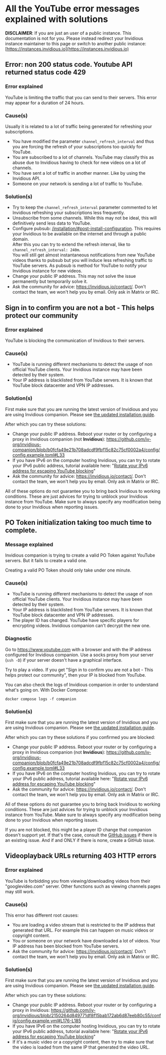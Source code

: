 # All the YouTube error messages explained with solutions

**DISCLAIMER**: If you are just an user of a public instance. This documentation is not for you. Please instead redirect your Invidious instance maintainer to this page or switch to another public instance: [https://instances.invidious.io](https://instances.invidious.io)

## Error: non 200 status code. Youtube API returned status code 429

### Error explained

YouTube is limiting the traffic that you can send to their servers. This error may appear for a duration of 24 hours.

### Cause(s)

Usually it is related to a lot of traffic being generated for refreshing your subscriptions.

- You have modified the parameter `channel_refresh_interval` and thus you are forcing the refresh of your subscriptions too quickly for YouTube.
- You are subscribed to a lot of channels. YouTube may classify this as abuse due to Invidious having to check for new videos on a lot of channels.
- You have sent a lot of traffic in another manner. Like by using the Invidious API.
- Someone on your network is sending a lot of traffic to YouTube.

### Solution(s)

- Try to keep the `channel_refresh_interval` parameter commented to let Invidious refreshing your subscriptions less frequently.
- Unsubscribe from some channels. While this may not be ideal, this will definitively send less data to YouTube.
- Configure pubsub: [/installation/#post-install-configuration](./installation.md/#post-install-configuration). This requires your Invidious to be available on the internet and through a public domain.  
   After this you can try to extend the refresh interval, like to `channel_refresh_interval: 240m`.  
   You will still get almost instantaneous notifications from new YouTube videos thanks to pubsub but you will induce less refreshing traffic to YouTube servers. As pubsub is method for YouTube to notify your Invidious instance for new videos.
- Change your public IP address. This may not solve the issue permanently but temporarily solve it.
- Ask the community for advice: https://invidious.io/contact/. Don't contact the team, we won't help you by email. Only ask in Matrix or IRC.

## Sign in to confirm you are not a bot - This helps protect our community

### Error explained

YouTube is blocking the communication of Invidious to their servers.

### Cause(s)

- YouTube is running different mechanisms to detect the usage of non official YouTube clients. Your Invidious instance may have been detected by their system.
- Your IP address is blacklisted from YouTube servers. It is known that YouTube block datacenter and VPN IP addresses.

### Solution(s)

First make sure that you are running the latest version of Invidious and you are using Invidious companion. Please see [the updated installation guide](./installation.md).

After which you can try these solutions:

- Change your public IP address. Reboot your router or by configuring a proxy in Invidious companion (not **Invidious**): https://github.com/iv-org/invidious-companion/blob/b0fcfa49e21b708adcdf9fbf15c82c75cf0002a4/config/config.example.toml#L33
- If you have IPv6 on the computer hosting Invidious, you can try to rotate your IPv6 public address, tutorial available here: "[Rotate your IPv6 address for escaping YouTube blocking](./ipv6-rotator.md)"
- Ask the community for advice: https://invidious.io/contact/. Don't contact the team, we won't help you by email. Only ask in Matrix or IRC.

All of these options do not guarantee you to bring back Invidious to working conditions. These are just advices for trying to unblock your Invidious instance from YouTube. Make sure to always specify any modification being done to your Invidious when reporting issues.

## PO Token initialization taking too much time to complete.

### Message explained

Invidious companion is trying to create a valid PO Token against YouTube servers. But it fails to create a valid one.

Creating a valid PO Token should only take under one minute.

### Cause(s)

- YouTube is running different mechanisms to detect the usage of non official YouTube clients. Your Invidious instance may have been detected by their system.
- Your IP address is blacklisted from YouTube servers. It is known that YouTube block datacenter and VPN IP addresses.
- The player ID has changed. YouTube have specific players for encrypting videos. Invidious companion can't decrypt the new one.

### Diagnostic

Go to https://www.youtube.com with a browser and with the IP address configured for Invidious companion. Use a socks proxy from your server (`ssh -D`) if your server doesn't have a graphical interface.

Try to play a video. If you get "Sign in to confirm you are not a bot - This helps protect our community", then your IP is blocked from YouTube.

You can also check the logs of Invidious companion in order to understand what's going on. With Docker Compose:
```
docker compose logs -f companion
```

### Solution(s)

First make sure that you are running the latest version of Invidious and you are using Invidious companion. Please see [the updated installation guide](./installation.md).

After which you can try these solutions if you confirmed you are blocked:

- Change your public IP address. Reboot your router or by configuring a proxy in Invidious companion (not **Invidious**): https://github.com/iv-org/invidious-companion/blob/b0fcfa49e21b708adcdf9fbf15c82c75cf0002a4/config/config.example.toml#L33
- If you have IPv6 on the computer hosting Invidious, you can try to rotate your IPv6 public address, tutorial available here: "[Rotate your IPv6 address for escaping YouTube blocking](./ipv6-rotator.md)"
- Ask the community for advice: https://invidious.io/contact/. Don't contact the team, we won't help you by email. Only ask in Matrix or IRC.

All of these options do not guarantee you to bring back Invidious to working conditions. These are just advices for trying to unblock your Invidious instance from YouTube. Make sure to always specify any modification being done to your Invidious when reporting issues.

If you are not blocked, this might be a player ID change that companion doesn't support yet. If that's the case, consult the [GitHub issues](https://github.com/iv-org/invidious-companion/issues) if there is an existing issue. And if and ONLY if there is none, create a GitHub issue.

## Videoplayback URLs returning 403 HTTP errors

### Error explained

YouTube is forbidding you from viewing/downloading videos from their "googlevideo.com" server. Other functions such as viewing channels pages may still work.

### Cause(s)

This error has different root causes:

- You are loading a video stream that is restricted to the IP address that generated that URL. For example this can happen on music videos or copyright content.
- You or someone on your network have downloaded a lot of videos. Your IP address has been blocked from YouTube servers.
- Ask the community for advice: https://invidious.io/contact/. Don't contact the team, we won't help you by email. Only ask in Matrix or IRC.

### Solution(s)

First make sure that you are running the latest version of Invidious and you are using Invidious companion. Please see [the updated installation guide](./installation.md).

After which you can try these solutions:

- Change your public IP address. Reboot your router or by configuring a proxy in Invidious: https://github.com/iv-org/invidious/blob/2150264d849771df8f15bab172ab6d87eeb80c55/config/config.example.yml#L176-L185
- If you have IPv6 on the computer hosting Invidious, you can try to rotate your IPv6 public address, tutorial available here: "[Rotate your IPv6 address for escaping YouTube blocking](./ipv6-rotator.md)"
- If it's a music video or a copyright content, then try to make sure that the video is loaded from the same IP that generated the video URL.

